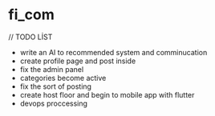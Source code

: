 # fi_com
// TODO LİST
  - write an AI to recommended system and comminucation 
  - create profile page and post inside
  - fix the admin panel
  - categories become active
  - fix the sort of posting
  - create host floor and begin to mobile app with flutter 
  - devops proccessing
